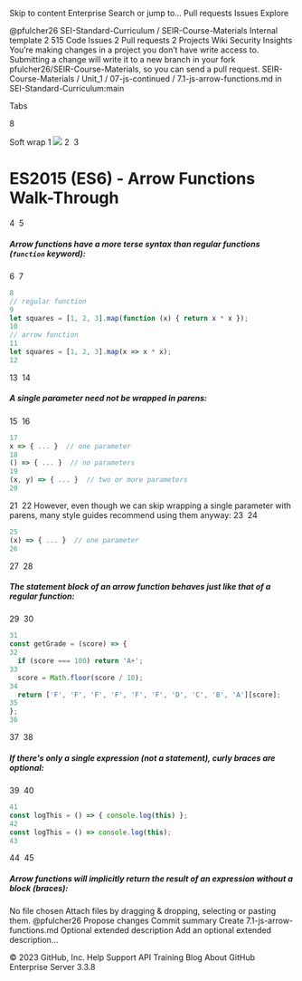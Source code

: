 Skip to content
 Enterprise
Search or jump to…
Pull requests
Issues
Explore
 
@pfulcher26 
SEI-Standard-Curriculum
/
SEIR-Course-Materials
Internal template
2
515
Code
Issues
2
Pull requests
2
Projects
Wiki
Security
Insights
You’re making changes in a project you don’t have write access to. Submitting a change will write it to a new branch in your fork pfulcher26/SEIR-Course-Materials, so you can send a pull request.
SEIR-Course-Materials
/
Unit_1
/
07-js-continued
/
7.1-js-arrow-functions.md
in
SEI-Standard-Curriculum:main
 

Tabs

8

Soft wrap
1
<img src="https://i.imgur.com/gGKrqF5.png">
2
​
3
# ES2015 (ES6) - Arrow Functions Walk-Through
4
​
5
##### Arrow functions have a more terse syntax than regular functions (`function` keyword):
6
​
7
```js
8
// regular function
9
let squares = [1, 2, 3].map(function (x) { return x * x });
10
// arrow function
11
let squares = [1, 2, 3].map(x => x * x);
12
```
13
​
14
##### A single parameter need not be wrapped in parens:
15
​
16
```js
17
x => { ... }  // one parameter
18
() => { ... }  // no parameters
19
(x, y) => { ... }  // two or more parameters
20
```
21
​
22
However, even though we can skip wrapping a single parameter with parens, many style guides recommend using them anyway:
23
​
24
```js
25
(x) => { ... }  // one parameter
26
```
27
​
28
##### The statement block of an arrow function behaves just like that of a regular function:
29
​
30
```js
31
const getGrade = (score) => {
32
  if (score === 100) return 'A+';
33
  score = Math.floor(score / 10);
34
  return ['F', 'F', 'F', 'F', 'F', 'F', 'D', 'C', 'B', 'A'][score];
35
};
36
```
37
​
38
##### If there's only a single **expression** (not a statement), curly braces are optional:
39
​
40
```js
41
const logThis = () => { console.log(this) };
42
const logThis = () => console.log(this);
43
```
44
​
45
##### Arrow functions will implicitly return the result of an **expression** without a block (braces):
No file chosen
Attach files by dragging & dropping, selecting or pasting them.
@pfulcher26
Propose changes
Commit summary
Create 7.1-js-arrow-functions.md
Optional extended description
Add an optional extended description…
 
© 2023 GitHub, Inc.
Help
Support
API
Training
Blog
About
GitHub Enterprise Server 3.3.8
